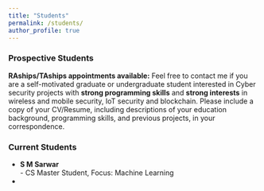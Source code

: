 ```yaml
---
title: "Students"
permalink: /students/
author_profile: true
---
```




### <i class="fa fa-fw fa-user-plus" aria-hidden="true"></i> Prospective Students

**RAships/TAships appointments available:** Feel free to contact me if you are a self-motivated graduate or undergraduate student interested in Cyber security projects with **strong programming skills** and **strong interests** in wireless and mobile security, IoT security and blockchain. Please include a copy of your CV/Resume, including descriptions of your education background, programming skills, and previous projects, in your correspondence. 

### <i class="fa fa-fw fa-users" aria-hidden="true"></i> Current Students
* **S M Sarwar** <br> - CS Master Student, Focus: Machine Learning
* 




